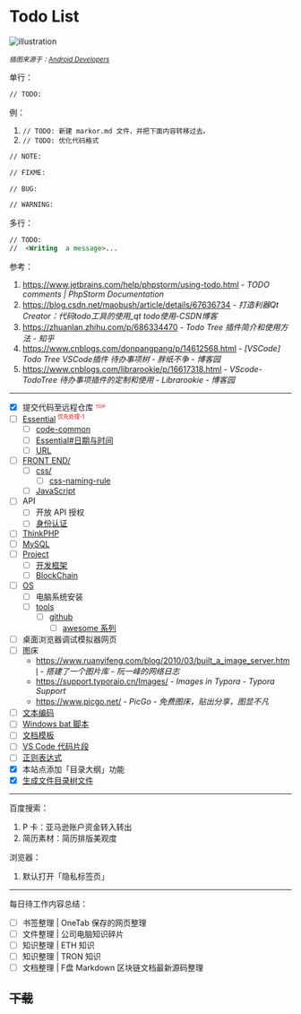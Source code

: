 # Todo List

![illustration](https://developer.android.google.cn/static/images/design/ui/mobile/accessibility-hero.png?hl=zh-cn)

<small>*插图来源于：[Android Developers](https://developer.android.google.cn/develop?hl=zh-cn)*</small>

单行：

```markdown
// TODO: 
```

例：

1. `// TODO: 新建 markor.md 文件，并把下面内容转移过去。`
2. `// TODO: 优化代码格式`

```markdown
// NOTE:
```

```markdown
// FIXME: 
```

```markdown
// BUG: 
```

```markdown
// WARNING: 
```

多行：

```markdown
// TODO: 
//  <Writing  a message>...
```

参考：

1. https://www.jetbrains.com/help/phpstorm/using-todo.html - *TODO comments | PhpStorm Documentation*
2. https://blog.csdn.net/maobush/article/details/67636734 - *打造利器Qt Creator：代码todo工具的使用_qt todo使用-CSDN博客*
3. https://zhuanlan.zhihu.com/p/686334470 - *Todo Tree 插件简介和使用方法 - 知乎*
4. https://www.cnblogs.com/donpangpang/p/14612568.html - *[VSCode] Todo Tree VSCode插件 待办事项树 - 胖纸不争 - 博客园*
5. https://www.cnblogs.com/librarookie/p/16617318.html - *VScode-TodoTree 待办事项插件的定制和使用 - Librarookie - 博客园*

---

- [x] 提交代码至远程仓库 <font color="red">ᵀᴼᴾ</font>
- [ ] [Essential](essential/README.md) <font color="red"><sup><small>优先处理-1</small></sup></font>
  - [ ] [code-common](essential/code-common.md)
  - [ ] [Essential#日期与时间](essential/README.md#日期与时间)
  - [ ] [URL](essential/url.md)
- [ ] [FRONT END/](front-end/)
    - [ ] [css/](front-end/css/)
        - [ ] [css-naming-rule](front-end/css/css-naming-rule.md)
    - [ ] [JavaScript](front-end/javascript/README.md)
- [ ] API
  - [ ] 开放 API 授权
  - [ ] [身份认证](essential/identity.md)
- [ ] [ThinkPHP](back-end/thinkphp/README.md)
- [ ] [MySQL](database/mysql/README.md)
- [ ] [Project](project/README.md)
  - [ ] [开发框架](project/framework/README.md)
  - [ ] [BlockChain](project/blockchain/README.md)
- [ ] [OS](os/README.md)
  - [ ] 电脑系统安装
  - [ ] [tools](os/tools/README.md)
    - [ ] [github](os/tools/github)
      - [ ] [awesome 系列](os/tools/awesome.md)
- [ ] 桌面浏览器调试模拟器网页
- [ ] 图床
    - https://www.ruanyifeng.com/blog/2010/03/built_a_image_server.html - *搭建了一个图片库 - 阮一峰的网络日志*
    - https://support.typoraio.cn/Images/ - *Images in Typora - Typora Support*
    - https://www.picgo.net/ - *PicGo - 免费图床，贴出分享，图显不凡*
- [ ] [文本编码](essential/character-sets.md#文本编码)
- [ ] [Windows bat 脚本](os/windows/README.md#bat-脚本)
- [ ] [文档模板](home/document-template.md)
- [ ] [VS Code 代码片段](os/tools/visual-studio-code.md#代码片段)
- [ ] [正则表达式](essential/regex.md)
- [x] 本站点添加「目录大纲」功能
- [x] [生成文件目录树文件](dir-tree.md)

---

百度搜索：

1. P 卡：亚马逊账户资金转入转出
2. 简历素材：简历排版美观度

浏览器：

1. 默认打开「隐私标签页」

---

每日待工作内容总结：

- [ ] 书签整理 | OneTab 保存的网页整理
- [ ] 文件整理 | 公司电脑知识碎片
- [ ] 知识整理 | ETH 知识
- [ ] 知识整理 | TRON 知识
- [ ] 文档整理 | F盘 Markdown 区块链文档最新源码整理

## ~~下载~~
